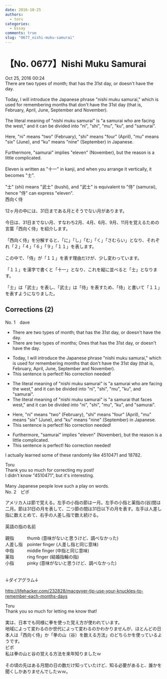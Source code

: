 ```yaml
---
date: 2016-10-25
authors:
  - toru
categories:
  - Essay
comments: true
slug: "0677_nishi-muku-samurai"
---
```


# 【No. 0677】Nishi Muku Samurai
<div class="date">Oct 25, 2016 00:24</div>
<div id="post"><div id="body_show_ori">
There are two types of month; that has the 31st day, or doesn't have the day.<br/><br/>Today, I will introduce the Japanese phrase "nishi muku samurai," which is used for remembering months that don't have the 31st day (that is, February, April, June, September and November).<br/><br/>The literal meaning of "nishi muku samurai" is "a samurai who are facing the west," and it can be divided into "ni", "shi", "mu", "ku", and "samurai".<br/><br/>Here, "ni" means "two" (February), "shi" means "four" (April), "mu" means "six" (June), and "ku" means "nine" (September) in Japanese.<br/><br/>Furthermore, "samurai" implies "eleven" (November), but the reason is a little complicated.<br/><br/>Eleven is written as "十一" in kanji, and when you arrange it vertically, it becomes "士".<br/><br/>"士" (shi) means "武士" (bushi), and "武士" is equivalent to "侍" (samurai), hence "侍" can express "eleven". 
</div></div>

<!-- more -->

<div id="post_ja"><div id="body_show_mo">
西向く侍<br/><br/>12ヶ月の中には、31日まである月とそうでない月があります。<br/><br/>今日は、31日までない月、すなわち2月、4月、6月、9月、11月を覚えるための言葉「西向く侍」を紹介します。<br/><br/>「西向く侍」を分解すると、「に」「し」「む」「く」「さむらい」となり、それぞれ「２」「４」「６」「９」「１１」を表します。<br/><br/>この中で、「侍」が「１１」を表す理由だけが、少し変わっています。<br/><br/>「１１」を漢字で書くと「十一」となり、これを縦に並べると「士」となります。<br/><br/>「士」は「武士」を表し、「武士」は「侍」を表すため、「侍」と書いて「１１」を表すようになりました。
</div></div>

## Corrections (2)
<div id="block"><div class="first_name"> No. 1　<span class="just_name">dave</span></div><div id="block2">
<ul class="correction_field">
<li class="incorrect">There are two types of month; that has the 31st day, or doesn't have the day.</li>
<li class="corrected correct">
There are two types of <span class="f_blue">months</span>; <span class="f_red">Ones </span>that has the 31st day, or doesn't have the day.
</li>
</ul>
<ul class="correction_field">
<li class="incorrect">Today, I will introduce the Japanese phrase "nishi muku samurai," which is used for remembering months that don't have the 31st day (that is, February, April, June, September and November).</li>
<li class="corrected perfect">This sentence is perfect! No correction needed!</li>
</ul>
<ul class="correction_field">
<li class="incorrect">The literal meaning of "nishi muku samurai" is "a samurai who are facing the west," and it can be divided into "ni", "shi", "mu", "ku", and "samurai".</li>
<li class="corrected correct">
The literal meaning of "nishi muku samurai" is "a samurai <span class="f_blue">that faces</span> west," and it can be divided into "ni", "shi", "mu", "ku", and "samurai".
</li>
</ul>
<ul class="correction_field">
<li class="incorrect">Here, "ni" means "two" (February), "shi" means "four" (April), "mu" means "six" (June), and "ku" means "nine" (September) in Japanese.</li>
<li class="corrected perfect">This sentence is perfect! No correction needed!</li>
</ul>
<ul class="correction_field">
<li class="incorrect">Furthermore, "samurai" implies "eleven" (November), but the reason is a little complicated.</li>
<li class="corrected perfect">This sentence is perfect! No correction needed!</li>
</ul>
<p class="comment_small">
 I actually learned some of these randomly like 4510471 and 18782.
</p>

</div><div class="name"><span class="just_name">Toru</span><br>
Thank you so much for correcting my post!<br/>I didn't know "4510471", but it's interesting.<br/><br/>Many Japanese people love such a play on words.
</div>
</div>
<div id="block"><div class="first_name"> No. 2　<span class="just_name">ピポ</span></div><div id="block2">
<p class="comment_small">
 アメリカ人は節で覚える。左手の小指の節は一月。左手の小指と薬指の(谷)間は二月。節は31日の月を表して、二つ節の間は31日以下の月を表す。左手は人差し指に数えとめて、右手の人差し指で数え続ける。
 <br/>
 <br/>
 英語の指の名前
 <br/>
 <br/>
 親指　　　thumb (意味がないと思うけど、調べなかった)
 <br/>
 人差し指　pointer finger (人差し指と同じ意味)
 <br/>
 中指　　　middle finger (中指と同じ意味)
 <br/>
 薬指　　　ring finger (結婚指輪の指)
 <br/>
 小指　　　pinky (意味がないと思うけど、調べなかった)
 <br/>
 <br/>
 <br/>
 ↓ダイアグラム↓
 <br/>
 <br/>
 <a href="http://lifehacker.com/232828/macgyver-tip-use-your-knuckles-to-remember-each-months-days" target="_blank">
  http://lifehacker.com/232828/macgyver-tip-use-your-knuckles-to-remember-each-months-days
 </a>
</p>

</div><div class="name"><span class="just_name">Toru</span><br>
Thank you so much for letting me know that!<br/><br/>実は、日本でも同様に拳を使った覚え方が使われています。<br/>地域によって変わるのか世代によって変わるのかわかりませんが、ほとんどの日本人は「西向く侍」か「拳の山（谷）を数える方法」のどちらかを使っているようです。
</div>
<div class="name"><span class="just_name">ピポ</span><br>
私は拳の山と谷の覚える方法を来年知りましたｗ<br/><br/>その頃の先はある月間の日の数だけ知っていたけど、知る必要があると、誰かを聞くしかありませんでしたｗｗ。
</div>
</div>
